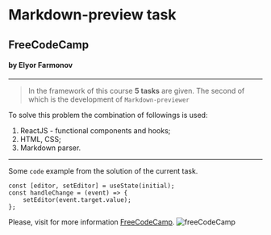 # Markdown-preview task
## FreeCodeCamp
#### by Elyor Farmonov

____

>In the framework of this course **5 tasks** are given. The second of which is the development of ```Markdown-previewer```

To solve this problem the combination of followings is used:
1. ReactJS - functional components and hooks;
2. HTML, CSS;
3. Markdown parser.
____
Some <code>code</code> example from the solution of the current task.
~~~
const [editor, setEditor] = useState(initial);
const handleChange = (event) => {
    setEditor(event.target.value);
};
~~~
Please, visit for more information [FreeCodeCamp](https://freecodecamp.org).
![freeCodeCamp](https://upload.wikimedia.org/wikipedia/commons/thumb/3/39/FreeCodeCamp_logo.png/640px-FreeCodeCamp_logo.png)
